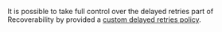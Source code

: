 It is possible to take full control over the delayed retries part of Recoverability by provided a [custom delayed retries policy](/nservicebus/recoverability/configure-delayed-retries.md).